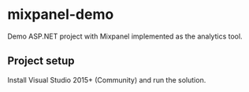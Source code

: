 # mixpanel-demo

Demo ASP.NET project with Mixpanel implemented as the analytics tool.

## Project setup
Install Visual Studio 2015+ (Community) and run the solution.
